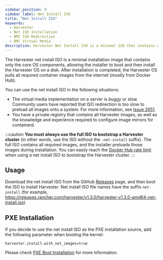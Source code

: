 ```yaml
---
sidebar_position: 9
sidebar_label: Net Install ISO
title: "Net Install ISO"
keywords:
  - Harvester
  - Net ISO Installation
  - BMC ISO Redirection
  - BMC Virtual Media
description: Harvester Net Install ISO is a minimal ISO that contains only the OS binaries. It's useful for some situations.
---
```



<head>
  <link rel="canonical" href="https://docs.harvesterhci.io/v1.5/install/net-install"/>
</head>

The Harvester net install ISO is a minimal installation image that contains only the core OS components, allowing the installer to boot and then install the Harvester OS on a disk. After installation is completed, the Harvester OS pulls all required container images from the internet (mostly from Docker Hub).

You can use the net install ISO in the following situations:
- The virtual media implementation on a server is buggy or slow. Community users have reported that ISO redirection is too slow to preload all images onto a system. For more information, see [Issue 2651](https://github.com/harvester/harvester/issues/2651).
- You have a private registry that contains all Harvester images, as well as the knowledge and experience required to configure image mirrors for containerd.

:::caution
**You must always use the full ISO to bootstrap a Harvester cluster** (in other words, use the ISO without the `-net-install` suffix). The full ISO contains all required images, and the installer preloads those images during installation. You can easily reach the [Docker Hub rate limit](https://docs.docker.com/docker-hub/download-rate-limit/) when using a net install ISO to bootstrap the Harvester cluster.
:::


## Usage

Download the net install ISO from the GitHub [Releases](https://github.com/harvester/harvester/releases) page, and then boot the ISO to install Harvester. Net install ISO file names have the suffix `net-install` (for example, https://releases.rancher.com/harvester/v1.3.0/harvester-v1.3.0-amd64-net-install.iso).

## PXE Installation

If you decide to use the net install ISO as the PXE installation source, add the following parameter when booting the kernel:

```
harvester.install.with_net_images=true
```

Please check [PXE Boot Installation](./pxe-boot-install.md) for more information.
